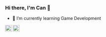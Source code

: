 ### Hi there, I'm Can 👋

<!--
**cancaglar/cancaglar** is a ✨ _special_ ✨ repository because its `README.md` (this file) appears on your GitHub profile.-->


- 🌱 I’m currently learning Game Development


<a href="https://www.linkedin.com/in/can-caglar-kirici-3334781a9/"><img align="left" alt="linkedin" width="22px" src="https://cdn.jsdelivr.net/npm/simple-icons@v3/icons/linkedin.svg" /></a>

<a href="https://www.instagram.com/cancaglar10/"><img align="left" alt="instagram" width="22px" src="https://cdn.jsdelivr.net/npm/simple-icons@v3/icons/instagram.svg" /></a>
